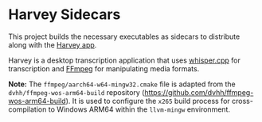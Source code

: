 # Harvey Sidecars

This project builds the necessary executables as sidecars to distribute along with the [Harvey app](https://github.com/Ethnomethodology/harvey). 

Harvey is a desktop transcription application that uses [whisper.cpp](https://github.com/ggerganov/whisper.cpp) for transcription and [FFmpeg](https://github.com/FFmpeg/FFmpeg) for manipulating media formats.

**Note:** The `ffmpeg/aarch64-w64-mingw32.cmake` file is adapted from the `dvhh/ffmpeg-wos-arm64-build` repository (https://github.com/dvhh/ffmpeg-wos-arm64-build). It is used to configure the `x265` build process for cross-compilation to Windows ARM64 within the `llvm-mingw` environment.
